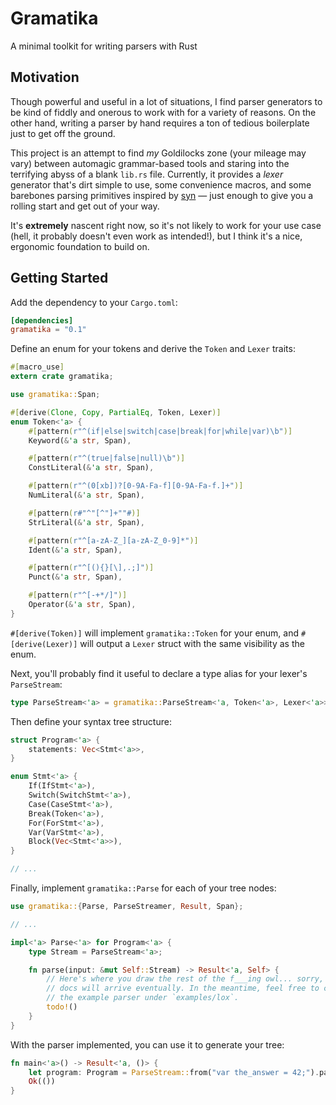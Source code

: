 # Gramatika
A minimal toolkit for writing parsers with Rust

## Motivation
Though powerful and useful in a lot of situations, I find parser generators to be kind of fiddly and onerous to work with for a variety of reasons. On the other hand, writing a parser by hand requires a ton of tedious boilerplate just to get off the ground.

This project is an attempt to find _my_ Goldilocks zone (your mileage may vary) between automagic grammar-based tools and staring into the terrifying abyss of a blank `lib.rs` file. Currently, it provides a _lexer_ generator that's dirt simple to use, some convenience macros, and some barebones parsing primitives inspired by [syn](https://crates.io/crates/syn) &mdash; just enough to give you a rolling start and get out of your way.

It's **extremely** nascent right now, so it's not likely to work for your use case (hell, it probably doesn't even work as intended!), but I think it's a nice, ergonomic foundation to build on.

## Getting Started
Add the dependency to your `Cargo.toml`:

```toml
[dependencies]
gramatika = "0.1"
```

Define an enum for your tokens and derive the `Token` and `Lexer` traits:

```rs
#[macro_use]
extern crate gramatika;

use gramatika::Span;

#[derive(Clone, Copy, PartialEq, Token, Lexer)]
enum Token<'a> {
	#[pattern(r"^(if|else|switch|case|break|for|while|var)\b")]
	Keyword(&'a str, Span),

	#[pattern(r"^(true|false|null)\b")]
	ConstLiteral(&'a str, Span),

	#[pattern(r"^(0[xb])?[0-9A-Fa-f][0-9A-Fa-f.]+")]
	NumLiteral(&'a str, Span),

	#[pattern(r#"^"[^"]+""#)]
	StrLiteral(&'a str, Span),

	#[pattern(r"^[a-zA-Z_][a-zA-Z_0-9]*")]
	Ident(&'a str, Span),

	#[pattern(r"^[(){}[\],.;]")]
	Punct(&'a str, Span),

	#[pattern(r"^[-+*/]")]
	Operator(&'a str, Span),
}
```

`#[derive(Token)]` will implement `gramatika::Token` for your enum, and `#[derive(Lexer)]` will output a `Lexer` struct with the same visibility as the enum.

Next, you'll probably find it useful to declare a type alias for your lexer's `ParseStream`:

```rs
type ParseStream<'a> = gramatika::ParseStream<'a, Token<'a>, Lexer<'a>>;
```

Then define your syntax tree structure:

```rs
struct Program<'a> {
	statements: Vec<Stmt<'a>>,
}

enum Stmt<'a> {
	If(IfStmt<'a>),
	Switch(SwitchStmt<'a>),
	Case(CaseStmt<'a>),
	Break(Token<'a>),
	For(ForStmt<'a>),
	Var(VarStmt<'a>),
	Block(Vec<Stmt<'a>>),
}

// ...
```

Finally, implement `gramatika::Parse` for each of your tree nodes:

```rs
use gramatika::{Parse, ParseStreamer, Result, Span};

// ...

impl<'a> Parse<'a> for Program<'a> {
	type Stream = ParseStream<'a>;

	fn parse(input: &mut Self::Stream) -> Result<'a, Self> {
		// Here's where you draw the rest of the f___ing owl... sorry, more useful
		// docs will arrive eventually. In the meantime, feel free to check out
		// the example parser under `examples/lox`.
		todo!()
	}
}
```

With the parser implemented, you can use it to generate your tree:

```rs
fn main<'a>() -> Result<'a, ()> {
	let program: Program = ParseStream::from("var the_answer = 42;").parse()?;
	Ok(())
}
```
